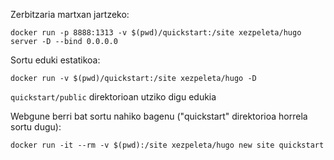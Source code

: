 

Zerbitzaria martxan jartzeko:

```
docker run -p 8888:1313 -v $(pwd)/quickstart:/site xezpeleta/hugo server -D --bind 0.0.0.0
```

Sortu eduki estatikoa:

```
docker run -v $(pwd)/quickstart:/site xezpeleta/hugo -D
```

`quickstart/public` direktorioan utziko digu edukia


Webgune berri bat sortu nahiko bagenu ("quickstart" direktorioa horrela sortu dugu):

```
docker run -it --rm -v $(pwd):/site xezpeleta/hugo new site quickstart
```



